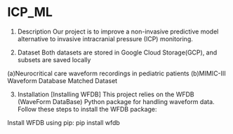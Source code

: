# ICP_ML

1. Description
Our project is to improve a non-invasive predictive model alternative to invasive intracranial pressure (ICP) monitoring. 

2. Dataset
Both datasets are stored in Google Cloud Storage(GCP), and subsets are saved locally

(a)Neurocritical care waveform recordings in pediatric patients
(b)MIMIC-III Waveform Database Matched Dataset

3. Installation
[Installing WFDB]
This project relies on the WFDB (WaveForm DataBase) Python package for handling waveform data. Follow these steps to install the WFDB package:

Install WFDB using pip: 
    pip install wfdb
